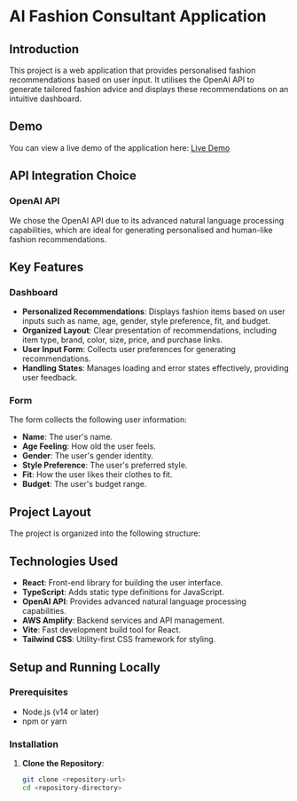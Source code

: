 # AI Fashion Consultant Application

## Introduction

This project is a web application that provides personalised fashion recommendations based on user input. It utilises the OpenAI API to generate tailored fashion advice and displays these recommendations on an intuitive dashboard.

## Demo

You can view a live demo of the application here: [Live Demo](https://d273zjepdp7s3q.cloudfront.net)

## API Integration Choice

### OpenAI API

We chose the OpenAI API due to its advanced natural language processing capabilities, which are ideal for generating personalised and human-like fashion recommendations.

## Key Features

### Dashboard

- **Personalized Recommendations**: Displays fashion items based on user inputs such as name, age, gender, style preference, fit, and budget.
- **Organized Layout**: Clear presentation of recommendations, including item type, brand, color, size, price, and purchase links.
- **User Input Form**: Collects user preferences for generating recommendations.
- **Handling States**: Manages loading and error states effectively, providing user feedback.

### Form

The form collects the following user information:

- **Name**: The user's name.
- **Age Feeling**: How old the user feels.
- **Gender**: The user's gender identity.
- **Style Preference**: The user's preferred style.
- **Fit**: How the user likes their clothes to fit.
- **Budget**: The user's budget range.

## Project Layout

The project is organized into the following structure:

## Technologies Used

- **React**: Front-end library for building the user interface.
- **TypeScript**: Adds static type definitions for JavaScript.
- **OpenAI API**: Provides advanced natural language processing capabilities.
- **AWS Amplify**: Backend services and API management.
- **Vite**: Fast development build tool for React.
- **Tailwind CSS**: Utility-first CSS framework for styling.

## Setup and Running Locally

### Prerequisites

- Node.js (v14 or later)
- npm or yarn

### Installation

1. **Clone the Repository**:

   ```bash
   git clone <repository-url>
   cd <repository-directory>
   ```
